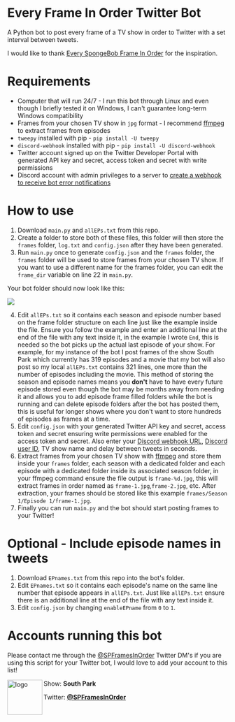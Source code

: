 # Every Frame In Order Twitter Bot

A Python bot to post every frame of a TV show in order to Twitter with a set interval between tweets.

I would like to thank [Every SpongeBob Frame In Order](https://twitter.com/SbFramesInOrder) for the inspiration.

# Requirements

- Computer that will run 24/7 - I run this bot through Linux and even though I briefly tested it on Windows, I can't guarantee long-term Windows compatibility
- Frames from your chosen TV show in `jpg` format - I recommend [ffmpeg](https://ffmpeg.org/) to extract frames from episodes
- `tweepy` installed with pip - `pip install -U tweepy`
- `discord-webhook` installed with pip - `pip install -U discord-webhook` 
- Twitter account signed up on the Twitter Developer Portal with generated API key and secret, access token and secret with write permissions
- Discord account with admin privileges to a server to [create a webhook to receive bot error notifications](https://support.discord.com/hc/en-us/articles/228383668)

# How to use

1. Download `main.py` and `allEPs.txt` from this repo.
2. Create a folder to store both of these files, this folder will then store the `frames` folder, `log.txt` and `config.json` after they have been generated.
3. Run `main.py` once to generate `config.json` and the `frames` folder, the `frames` folder will be used to store frames from your chosen TV show. If you want to use a different name for the frames folder, you can edit the `frame_dir` variable on line 22 in `main.py`.

Your bot folder should now look like this:

<img src="https://raw.githubusercontent.com/KDunny/every-frame-in-order-bot/main/Root%20folder%20structure.png"/>

4. Edit `allEPs.txt` so it contains each season and episode number based on the frame folder structure on each line just like the example inside the file. Ensure you follow the example and enter an additional line at the end of the file with any text inside it, in the example I wrote `End`, this is needed so the bot picks up the actual last episode of your show. For example, for my instance of the bot I post frames of the show South Park which currently has 319 episodes and a movie that my bot will also post so my local `allEPs.txt` contains 321 lines, one more than the number of episodes including the movie. This method of storing the season and episode names means you **don't** have to have every future episode stored even though the bot may be months away from needing it and allows you to add episode frame filled folders while the bot is running and can delete episode folders after the bot has posted them, this is useful for longer shows where you don't want to store hundreds of episodes as frames at a time.
5. Edit `config.json` with your generated Twitter API key and secret, access token and secret ensuring write permissions were enabled for the access token and secret. Also enter your [Discord webhook URL](https://support.discord.com/hc/en-us/articles/228383668), [Discord user ID](https://support.discord.com/hc/en-us/articles/206346498-Where-can-I-find-my-User-Server-Message-ID-), TV show name and delay between tweets in seconds.
6. Extract frames from your chosen TV show with [ffmpeg](https://ffmpeg.org/) and store them inside your `frames` folder, each season with a dedicated folder and each episode with a dedicated folder inside its associated season folder, in your ffmpeg command ensure the file output is `frame-%d.jpg`, this will extract frames in order named as `frame-1.jpg`,`frame-2.jpg`, etc. After extraction, your frames should be stored like this example `frames/Season 1/Episode 1/frame-1.jpg`.
7. Finally you can run `main.py` and the bot should start posting frames to your Twitter!

# Optional - Include episode names in tweets

1. Download `EPnames.txt` from this repo into the bot's folder.
2. Edit `EPnames.txt` so it contains each episode's name on the same line number that episode appears in `allEPs.txt`. Just like `allEPs.txt` ensure there is an additional line at the end of the file with any text inside it.
3. Edit `config.json` by changing `enableEPname` from `0` to `1`.

# Accounts running this bot
Please contact me through the [@SPFramesInOrder](https://twitter.com/SPFramesInOrder) Twitter DM's if you are using this script for your Twitter bot, I would love to add your account to this list!

<a href="https://twitter.com/SPFramesInOrder">
<img src="https://pbs.twimg.com/profile_images/1554072503227645952/t-IIpZar_200x200.jpg" alt="logo" align="left" height="80"/>
</a>

Show: **South Park**

Twitter: [**@SPFramesInOrder**](https://twitter.com/SPFramesInOrder)

